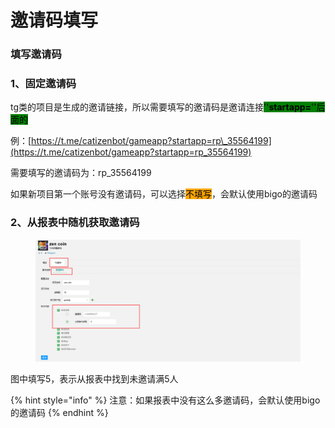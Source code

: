 # 邀请码填写

### 填写邀请码

### 1、固定邀请码

tg类的项目是生成的邀请链接，所以需要填写的邀请码是邀请连接<mark style="background-color:green;">''</mark><mark style="background-color:green;">**startapp=**</mark><mark style="background-color:green;">''后面的</mark>

例：[https://t.me/catizenbot/gameapp?startapp=rp\_35564199](https://t.me/catizenbot/gameapp?startapp=rp_35564199)

需要填写的邀请码为：rp\_35564199

如果新项目第一个账号没有邀请码，可以选择<mark style="background-color:orange;">不填写</mark>，会默认使用bigo的邀请码

### 2、从报表中随机获取邀请码

<figure><img src="../../.gitbook/assets/image (30) (1).png" alt=""><figcaption></figcaption></figure>

图中填写5，表示从报表中找到未邀请满5人

{% hint style="info" %}
注意：如果报表中没有这么多邀请码，会默认使用bigo的邀请码
{% endhint %}
